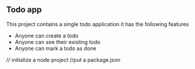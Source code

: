## Todo app
This project contains a single todo application 
it has the following features

- Anyone can create a todo
- Anyone can see their existing todo
- Anyone can mark a todo as done

// initialize a node project
//put a package.json